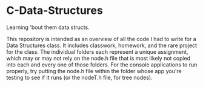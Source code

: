 # C-Data-Structures
Learning 'bout them data structs.

This repository is intended as an overview of all the code I had to write for a Data Structures class. It includes classwork, homework, and the rare project for the class. The individual folders each represent a unique assignment, which may or may not rely on the node.h file that is most likely not copied into each and every one of those folders. For the console applications to run properly, try putting the node.h file within the folder whose app you're testing to see if it runs (or the nodeT.h file, for tree nodes).
